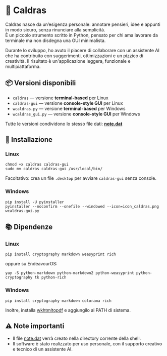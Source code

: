 <h1>🧠 Caldras</h1>
<p>Caldras nasce da un’esigenza personale: annotare pensieri, idee e appunti in modo sicuro, senza rinunciare alla semplicità.<br>
È un piccolo strumento scritto in Python, pensato per chi ama lavorare da terminale ma non disdegna una GUI minimalista.</p>
<p>Durante lo sviluppo, ho avuto il piacere di collaborare con un assistente AI che ha contribuito con suggerimenti, ottimizzazioni e un pizzico di creatività. Il risultato è un'applicazione leggera, funzionale e multipiattaforma.</p>

<h2>📦 Versioni disponibili</h2>
<ul>
  <li><code>caldras</code> — versione <strong>terminal-based</strong> per Linux</li>
  <li><code>caldras-gui</code> — versione <strong>console-style GUI</strong> per Linux</li>
  <li><code>wcaldras.py</code> — versione <strong>terminal-based</strong> per Windows</li>
  <li><code>wcaldras_gui.py</code> — versione <strong>console-style GUI</strong> per Windows</li>
</ul>
<p>Tutte le versioni condividono lo stesso file dati: <strong><a href="https://note.dat">note.dat</a></strong></p>

<h2>🚀 Installazione</h2>
<h3>Linux</h3>
<pre><code>chmod +x caldras caldras-gui
sudo mv caldras caldras-gui /usr/local/bin/
</code></pre>
<p>Facoltativo: crea un file <code>.desktop</code> per avviare <code>caldras-gui</code> senza console.</p>

<h3>Windows</h3>
<pre><code>pip install -U pyinstaller
pyinstaller --noconfirm --onefile --windowed --icon=icon_caldras.png wcaldras-gui.py
</code></pre>

<h2>📚 Dipendenze</h2>
<h3>Linux</h3>
<pre><code>pip install cryptography markdown weasyprint rich
</code></pre>
<p>oppure su EndeavourOS:</p>
<pre><code>yay -S python-markdown python-markdown2 python-weasyprint python-cryptography tk python-rich
</code></pre>

<h3>Windows</h3>
<pre><code>pip install cryptography markdown colorama rich
</code></pre>
<p>Inoltre, installa <a href="https://wkhtmltopdf.org/downloads.html">wkhtmltopdf</a> e aggiungilo al PATH di sistema.</p>

<h2>⚠️ Note importanti</h2>
<ul>
  <li>Il file <a href="https://note.dat">note.dat</a> verrà creato nella directory corrente della shell.</li>
  <li>Il software è stato realizzato per uso personale, con il supporto creativo e tecnico di un assistente AI.</li>
</ul>

